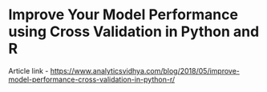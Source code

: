 # Improve Your Model Performance using Cross Validation in Python and R

Article link - https://www.analyticsvidhya.com/blog/2018/05/improve-model-performance-cross-validation-in-python-r/
